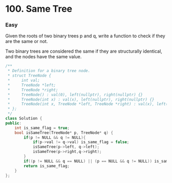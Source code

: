 # 100. Same Tree
### Easy

Given the roots of two binary trees p and q, write a function to check if they are the same or not.

Two binary trees are considered the same if they are structurally identical, and the nodes have the same value.

```c++
/**
 * Definition for a binary tree node.
 * struct TreeNode {
 *     int val;
 *     TreeNode *left;
 *     TreeNode *right;
 *     TreeNode() : val(0), left(nullptr), right(nullptr) {}
 *     TreeNode(int x) : val(x), left(nullptr), right(nullptr) {}
 *     TreeNode(int x, TreeNode *left, TreeNode *right) : val(x), left(left), right(right) {}
 * };
 */
class Solution {
public:
    int is_same_flag = true;
    bool isSameTree(TreeNode* p, TreeNode* q) {
        if(p != NULL && q != NULL){
            if(p->val != q->val) is_same_flag = false;
            isSameTree(p->left, q->left);
            isSameTree(p->right,q->right);
        }
        if((p != NULL && q == NULL) || (p == NULL && q != NULL)) is_same_flag = false;
        return is_same_flag;
    }
};
```